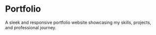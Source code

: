 # Portfolio
A sleek and responsive portfolio website showcasing my skills, projects, and professional journey.
